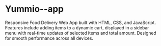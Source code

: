 # Yummio--app
Responsive Food Delivery Web App built with HTML, CSS, and JavaScript. Features include adding items to a dynamic cart, displayed in a sidebar menu with real-time updates of selected items and total amount. Designed for smooth performance across all devices.
